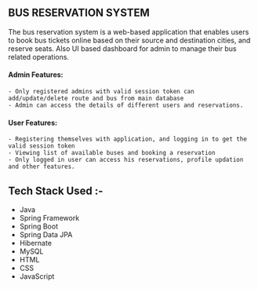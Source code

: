 

##  BUS RESERVATION SYSTEM

The bus reservation system is a web-based application that enables users to book bus tickets online based on their source and destination cities, and reserve seats. Also UI based dashboard for admin to manage their bus related operations.

#### Admin Features:

    - Only registered admins with valid session token can add/update/delete route and bus from main database
    - Admin can access the details of different users and reservations.
#### User Features:
    - Registering themselves with application, and logging in to get the valid session token
    - Viewing list of available buses and booking a reservation
    - Only logged in user can access his reservations, profile updation and other features.

##  Tech Stack Used :-
* Java
* Spring Framework
* Spring Boot
* Spring Data JPA
* Hibernate
* MySQL
* HTML
* CSS
* JavaScript


